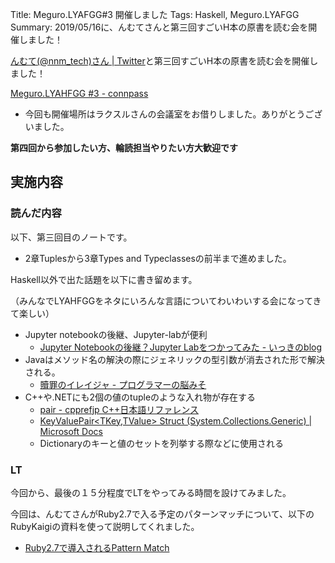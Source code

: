 Title: Meguro.LYAFGG#3 開催しました
Tags: Haskell, Meguro.LYAFGG
Summary: 2019/05/16に、んむてさんと第三回すごいH本の原書を読む会を開催しました！

[んむて(@nnm_tech)さん | Twitter](https://twitter.com/nnm_tech)と第三回すごいH本の原書を読む会を開催しました！

[Meguro.LYAHFGG #3 - connpass](https://megurolyahfgg.connpass.com/event/127906/)

- 今回も開催場所はラクスルさんの会議室をお借りしました。ありがとうございました。

**第四回から参加したい方、輪読担当やりたい方大歓迎です**

## 実施内容
### 読んだ内容
以下、第三回目のノートです。
- 2章Tuplesから3章Types and Typeclassesの前半まで進めました。
<script src="https://gist.github.com/meganehouser/5ed7b9c795f96d57b895c82b586997cd.js"></script>

Haskell以外で出た話題を以下に書き留めます。

（みんなでLYAHFGGをネタにいろんな言語についてわいわいする会になってきて楽しい）

- Jupyter notebookの後継、Jupyter-labが便利
     - [Jupyter Notebookの後継？Jupyter Labをつかってみた - いっきのblog](http://kzkohashi.hatenablog.com/entry/2018/07/27/073124)
- Javaはメソッド名の解決の際にジェネリックの型引数が消去された形で解決される。
     - [贖罪のイレイジャ - プログラマーの脳みそ](https://nagise.hatenablog.jp/entry/20160520/1463744926)
- C++や.NETにも2個の値のtupleのような入れ物が存在する
     - [pair - cpprefjp C++日本語リファレンス](https://cpprefjp.github.io/reference/utility/pair.html)
     - [KeyValuePair<TKey,TValue> Struct (System.Collections.Generic) | Microsoft Docs](https://docs.microsoft.com/ja-jp/dotnet/api/system.collections.generic.keyvaluepair-2?view=netframework-4.8)
     - Dictionaryのキーと値のセットを列挙する際などに使用される

### LT
今回から、最後の１５分程度でLTをやってみる時間を設けてみました。

今回は、んむてさんがRuby2.7で入る予定のパターンマッチについて、以下のRubyKaigiの資料を使って説明してくれました。

- [Ruby2.7で導入されるPattern Match](https://www.notion.so/Ruby2-7-Pattern-Match-f5743893c1f040beb8f1a790b4973bce7)

